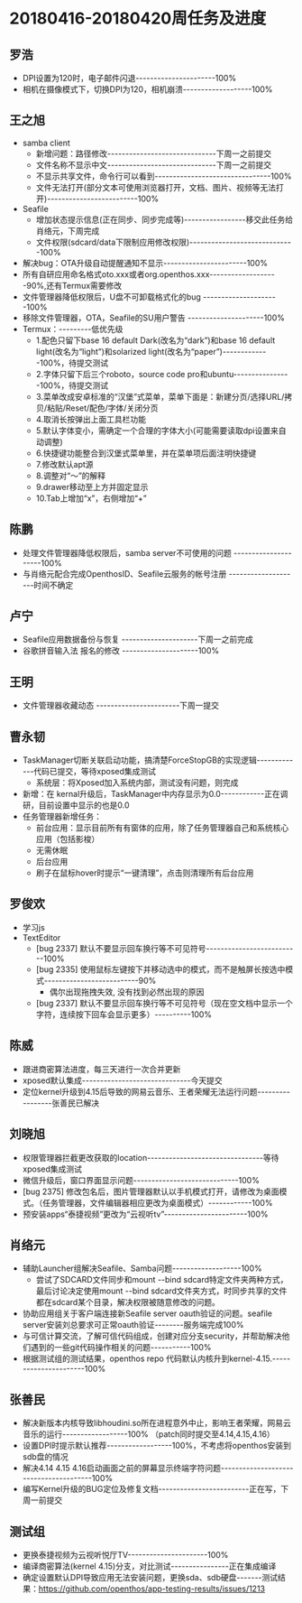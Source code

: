# 20180416-20180420周任务及进度

## 罗浩
- DPI设置为120时，电子邮件闪退----------------------100%
- 相机在摄像模式下，切换DPI为120，相机崩溃-------------------100%

## 王之旭
- samba client
   - 新增问题：路径修改------------------------------下周一之前提交
   - 文件名称不显示中文------------------------------下周一之前提交
   - 不显示共享文件，命令行可以看到--------------------------------100%
   - 文件无法打开(部分文本可使用浏览器打开，文档、图片、视频等无法打开)-------------------------100%
- Seafile
   - 增加状态提示信息(正在同步、同步完成等)-----------------移交此任务给肖络元，下周完成
   - 文件权限(sdcard/data下限制应用修改权限)-----------------------------100%
- 解决bug：OTA升级自动提醒通知不显示-----------------------100%
- 所有自研应用命名格式oto.xxx或者org.openthos.xxx-------------------90%,还有Termux需要修改
- 文件管理器降低权限后，U盘不可卸载格式化的bug    ---------------------100%
- 移除文件管理器，OTA，Seafile的SU用户警告   ---------------------100%
- Termux：---------低优先级
   - 1.配色只留下base 16 default Dark(改名为“dark”)和base 16 default light(改名为“light”)和solarized light(改名为“paper”)-------------100%，待提交测试
   - 2.字体只留下后三个roboto，source code pro和ubuntu----------------100%，待提交测试
   - 3.菜单改成安卓标准的“汉堡”式菜单，菜单下面是：新建分页/选择URL/拷贝/粘贴/Reset/配色/字体/关闭分页
   - 4.取消长按弹出上面工具栏功能
   - 5.默认字体变小，需确定一个合理的字体大小(可能需要读取dpi设置来自动调整)
   - 6.快捷键功能整合到汉堡式菜单里，并在菜单项后面注明快捷键
   - 7.修改默认apt源
   - 8.调整对“～”的解释
   - 9.drawer移动至上方并固定显示
   - 10.Tab上增加“x”，右侧增加“+”

## 陈鹏
- 处理文件管理器降低权限后，samba server不可使用的问题    ---------------------100%
- 与肖络元配合完成OpenthosID、Seafile云服务的帐号注册 --------------------时间不确定

## 卢宁
- Seafile应用数据备份与恢复 ---------------------下周一之前完成
- 谷歌拼音输入法 报名的修改    ---------------------100%

## 王明
- 文件管理器收藏动态  -----------------------下周一提交


## 曹永韧
- TaskManager切断关联启动功能，搞清楚ForceStopGB的实现逻辑-------------代码已提交，等待xposed集成测试
   - 系统层：将Xposed加入系统内部，测试没有问题，则完成
- 新增：在 kernal升级后，TaskManager中内存显示为0.0------------正在调研，目前设置中显示的也是0.0
- 任务管理器新增任务：
   - 前台应用：显示目前所有有窗体的应用，除了任务管理器自己和系统核心应用（包括影梭）
   - 无需休眠
   - 后台应用
   - 刷子在鼠标hover时提示“一键清理”，点击则清理所有后台应用

## 罗俊欢
- 学习js
- TextEditor
   - [bug 2337] 默认不要显示回车换行等不可见符号--------------------------100%
   - [bug 2335] 使用鼠标左键按下并移动选中的模式，而不是触屏长按选中模式--------------------------90%
      - 偶尔出现拖拽失效, 没有找到必然出现的原因
   - [bug 2337] 默认不要显示回车换行等不可见符号（现在空文档中显示一个字符，连续按下回车会显示更多）----------100%

## 陈威
- 跟进商密算法进度，每三天进行一次合并更新
- xposed默认集成------------------------------今天提交
- 定位kernel升级到4.15后导致的网易云音乐、王者荣耀无法运行问题-----------------张善民已解决

## 刘晓旭
- 权限管理器拦截更改获取的location--------------------------------等待xposed集成测试
- 微信升级后，窗口界面显示问题-----------------------------100%
- [bug 2375] 修改包名后，图片管理器默认以手机模式打开，请修改为桌面模式。（任务管理器，文件编辑器相应更改为桌面模式）------------100%
- 预安装apps“泰捷视频”更改为“云视听tv”-----------------------100%

## 肖络元
- 辅助Launcher组解决Seafile、Samba问题-------------------100%
   - 尝试了SDCARD文件同步和mount --bind sdcard特定文件夹两种方式，最后讨论决定使用mount --bind sdcard文件夹方式，时同步共享的文件都在sdcard某个目录，解决权限被随意修改的问题。
- 协助应用组关于客户端连接新Seafile server oauth验证的问题。seafile server安装刘总要求可正常oauth验证--------服务端完成100%
- 与可信计算交流，了解可信代码组成，创建对应分支security，并帮助解决他们遇到的一些git代码操作相关的问题-----------100%
- 根据测试组的测试结果，openthos repo 代码默认内核升到kernel-4.15.----------------------100%

## 张善民
- 解决新版本内核导致libhoudini.so所在进程意外中止，影响王者荣耀，网易云音乐的运行------------------100% （patch同时提交至4.14,4.15,4.16）
- 设置DPI时提示默认推荐------------------100%，不考虑将openthos安装到sdb盘的情况
- 解决4.14 4.15 4.16启动画面之前的屏幕显示终端字符问题---------------------------------------100% 
- 编写Kernel升级的BUG定位及修复文档-------------------------正在写，下周一前提交

## 测试组
- 更换泰捷视频为云视听悦厅TV----------------------100%
- 编译商密算法(kernel 4.15)分支，对比测试----------------正在集成编译
- 确定设置默认DPI导致应用无法安装问题，更换sda、sdb硬盘-------测试结果：https://github.com/openthos/app-testing-results/issues/1213
